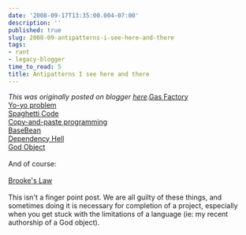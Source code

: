 ```yaml
---
date: '2008-09-17T13:35:00.004-07:00'
description: ''
published: true
slug: 2008-09-antipatterns-i-see-here-and-there
tags:
- rant
- legacy-blogger
time_to_read: 5
title: Antipatterns I see here and there
---
```


*This was originally posted on blogger [here](https://pydanny.blogspot.com/2008/09/antipatterns-i-see-here-and-there.html)*.<a href="http://en.wikipedia.org/wiki/Gas_factory">Gas Factory</a><br /><a href="http://en.wikipedia.org/wiki/Yo-yo_problem">Yo-yo problem</a><br /><a href="http://en.wikipedia.org/wiki/Spaghetti_code">Spaghetti Code</a><br /><a href="http://en.wikipedia.org/wiki/Copy_and_paste_programming">Copy-and-paste programming</a><br /><a href="http://en.wikipedia.org/wiki/BaseBean">BaseBean</a><br /><a href="http://en.wikipedia.org/wiki/Dependency_hell">Dependency Hell</a><br /><a href="http://en.wikipedia.org/wiki/God_object">God Object</a><br /><br />And of course:<br /><br /><a href="http://en.wikipedia.org/wiki/Brooks%27s_law">Brooke's Law</a><br /><br />This isn't a finger point post.  We are all guilty of these things, and sometimes doing it is necessary for completion of a project, especially when you get stuck with the limitations of a language (ie: my recent authorship of a God object).